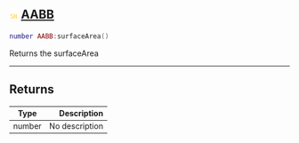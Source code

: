 ## ![shared](.gitbook/assets/shared.png) [AABB](home/AABB)



```lua
number AABB:surfaceArea()
```

Returns the surfaceArea


------
## Returns

| Type   | Description |
| ------ | ----------: |
| number | No description |

